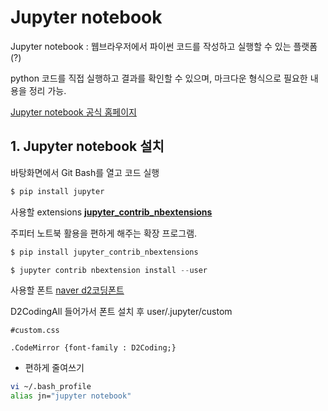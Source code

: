 # Jupyter notebook

Jupyter notebook : 웹브라우저에서 파이썬 코드를 작성하고 실행할 수 있는 플랫폼(?) 

python 코드를 직접 실행하고 결과를 확인할 수 있으며, 마크다운 형식으로 필요한 내용을 정리 가능.



[Jupyter notebook 공식 홈페이지](https://jupyter.org/)



## 1. Jupyter notebook 설치

바탕화면에서 Git Bash를 열고 코드 실행

```powershell
$ pip install jupyter
```



사용할 extensions [**jupyter_contrib_nbextensions**](https://github.com/ipython-contrib/jupyter_contrib_nbextensions)

주피터 노트북 활용을 편하게 해주는 확장 프로그램.



```powershell
$ pip install jupyter_contrib_nbextensions

$ jupyter contrib nbextension install --user
```



사용할 폰트 [naver d2코딩폰트](https://github.com/naver/d2codingfont/releases/tag/VER1.3.2)



D2CodingAll 들어가서 폰트 설치 후 user/.jupyter/custom

```
#custom.css

.CodeMirror {font-family : D2Coding;}
```



+ 편하게 줄여쓰기

```bash
vi ~/.bash_profile
alias jn="jupyter notebook"
```

